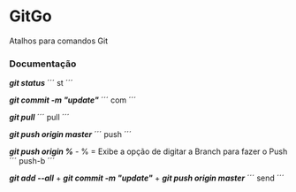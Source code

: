 # GitGo
Atalhos para comandos Git


### Documentação

***git status***
´´´
st
´´´


***git commit -m "update"***
´´´
com
´´´


***git pull***
´´´
pull
´´´


***git push origin master***
´´´
push
´´´


***git push origin %*** - % = Exibe a opção de digitar a Branch para fazer o Push
´´´
push-b
´´´


***git add --all*** + ***git commit -m "update"*** + ***git push origin master***
´´´
send
´´´

